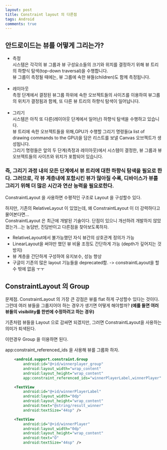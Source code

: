 ```yaml
---
layout: post
title: Constraint layout 의 다른점
tags: Android
comments: true
---
```


## 안드로이드는 뷰를 어떻게 그리는가?
- 측정<br>시스템은 각각의 뷰 그룹과 뷰 구성요소들의 크기와 위치를 결정하기 위해 뷰 트리의 하향식 탐색(top-down traversal)을 수행합니다.<br>뷰 그룹이 측정될 때에는, 뷰 그룹에 속한 뷰들(children)도 함께 측정됩니다.
<br><br>
- 레이아웃<br>측정 단계에서 결정된 뷰그룹 하위에 속한 오브젝트들의 사이즈를 이용하여 뷰그룹의 위치가 결정됨과 함께, 또 다른 뷰 트리의 하향식 탐색이 일어납니다.
<br><br>
- 그리기<br>시스템은 아직 또 다른(레이아웃 단계에서 일어난) 하향식 탐색을 수행하고 있습니다. <br>
뷰 트리에 속한 오브젝트들을 위해,GPU가 수행할 그리기 명령들(a list of drawing commands to the GPU)을 담은 리스트를 보낼 Canvas 오브젝트가 생성됩니다.<br>
그리기 명령들은 앞의 두 단계(측정과 레이아웃)에서 시스템이 결정한, 뷰 그룹과 뷰 오브젝트들의 사이즈와 위치가 포함되어 있습니다.

### 즉, 그리기 과정 내의 모든 단계에서 뷰 트리에 대한 하향식 탐색을 필요로 한다. 그러므로, 각 뷰 계층내에 포함시킨 뷰가 많아질 수록, 디바이스가 뷰를 그리기 위해 더 많은 시간과 연산 능력을 필요로한다.

ConstraintLayout 을 사용하면 수평적인 구조로 Layout 을 구성할수 있다.

하지만, 기존의 RelativeLayout 이 있었는데, 왜 ConstraintLayout 이 더 강력하다고 물어본다면...<br>
ConstraintLayout 은 최근에 개발된 기술이다. 단점이 있으니 개선하려 개발하지 않았겠는가...는 농담반, 진담반이고 다른점을 찾아보도록하자.

- RelativeLayout에서 불가능했던 자식 뷰간의 상호관계 정의가 가능
- LinearLayout을 써야만 했던 뷰 비율 조정도 간단하게 가능 (depth가 깊어지는 것 방지)
- 뷰 계층을 간단하게 구성하여 유지보수, 성능 향상
- 구글이 기존의 많은 layout 기능들을 deprecated함. -> constraintLayout을 할 수 밖에 없음 ㅜㅜ


## ConstraintLayout 의 Group

문제점.
ConstraintLayout 의 가장 큰 강점은 뷰를 flat 하게 구성할수 있다는 것이다.
그런데 여러 뷰들을 그룹지어야 하는 경우가 생기면 어떻게 해야할까?
<b>(예를 들면 여러 뷰들의 visibility를 한번에 수정하려고 하는 경우)</b>

기존처럼 뷰들을 Layout 으로 감싸면 되겠지만, 그러면 ConstraintLayout을 사용하는 의미가 퇴색된다.

이런경우 Group 을 이용하면 된다.

app:constraint_referenced_ids 을 사용해 뷰를 그룹화 하자.

```xml
    <android.support.constraint.Group
        android:id="@+id/winnerplayer_group"
        android:layout_width="wrap_content"
        android:layout_height="wrap_content"
        app:constraint_referenced_ids="winnerPlayerLabel,winnerPlayer" />

    <TextView
        android:id="@+id/winnerPlayerLabel"
        android:layout_width="0dp"
        android:layout_height="wrap_content"
        android:text="@string/result_winner"
        android:textSize="44sp" />

    <TextView
        android:id="@+id/winnerPlayer"
        android:layout_width="0dp"
        android:layout_height="wrap_content"
        android:text="O"
        android:textSize="44sp" />
```
